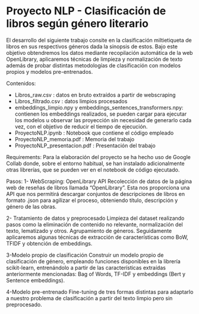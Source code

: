 # Proyecto NLP - Clasificación de libros según género literario

El desarrollo del siguiente trabajo consite en la clasificación miltietiqueta de libros en sus respectivos géneros dada la sinopsis de estos. Bajo este objetivo obtendremos los datos mediante recopilación automática de la web OpenLibrary, aplicaremos técnicas de limpieza y normalización de texto además de probar distintas metodologías de clasificación con modelos propios y modelos pre-entrenados.

Contenidos:
  - Libros_raw.csv : datos en bruto extraídos a partir de webscraping
  - Libros_filtrado.csv : datos limpios procesados
  - embeddings_limpio.npy y embeddings_sentences_transformers.npy: contienen los embeddings realizados, se pueden cargar para ejecutar los modelos u observar las proyección sin necesidad de generarlo cada vez, con el objetivo de reducir el tiempo de ejecución.
  - ProyectoNLP.ipynb : Notebook que contiene el código empleado
  - ProyectoNLP_memoria.pdf : Memoria del trabajo
  - ProyectoNLP_presentacion.pdf : Presentación del trabajo

Requirements:
Para la elaboración del proyecto se ha hecho uso de Google Collab donde, sobre el entorno habitual, se han instalado adicionalmente otras librerías, que se pueden ver en el notebook de código ejecutado.

Pasos:
1- WebScraping: OpenLibrary API
Recolección de datos de la página web de reseñas de libros llamada “OpenLibrary”. Esta nos proporciona una API que nos permitirá descargar conjuntos de descripciones de libros en formato .json para agilizar el proceso, obteniendo título, descripción y género de las obras.

2- Tratamiento de datos y preprocesado
Limpieza del dataset realizando pasos como la eliminación de contenido no relevante, normalización del texto, lematizado y otros. Agrupamiento de géneros. Seguidamente aplicaremos algunas técnicas de extracción de características como BoW, TFIDF y obtención de embeddings.

3-Modelo propio de clasificación
Construir un modelo propio de clasificación de género, empleando funciones disponibles en la librería scikit-learn, entrenándolo a partir de las características extraídas anteriormente mencionadas: Bag of Words, TF-IDF y embeddings (Bert y Sentence embeddings).

4-Modelo pre-entrenado
Fine-tuning de tres formas distintas para adaptarlo a nuestro problema de clasificación a partir del texto limpio pero sin preprocesado.



